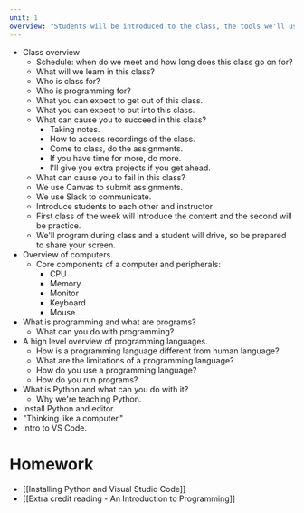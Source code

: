 ```yaml
---
unit: 1
overview: "Students will be introduced to the class, the tools we'll use, and to each other. We'll go over what is required in order to succeed. We'll also make sure everyone has Python and a text editor installed. Finally, we'll introduce students to the basics of computers, programs, and programming."
---
```


- Class overview
	- Schedule: when do we meet and how long does this class go on for?
	- What will we learn in this class?
	- Who is class for?
	- Who is programming for?
	- What you can expect to get out of this class.
	- What you can expect to put into this class.
	- What can cause you to succeed in this class?
		- Taking notes.
		- How to access recordings of the class.
		- Come to class, do the assignments.
		- If you have time for more, do more.
		- I'll give you extra projects if you get ahead.
	- What can cause you to fail in this class?
	- We use Canvas to submit assignments.
	- We use Slack to communicate.
	- Introduce students to each other and instructor
	- First class of the week will introduce the content and the second will be practice.
	- We'll program during class and a student will drive, so be prepared to share your screen.
- Overview of computers.
	- Core components of a computer and peripherals:
		- CPU
		- Memory
		- Monitor
		- Keyboard
		- Mouse
- What is programming and what are programs?
	- What can you do with programming?
- A high level overview of programming languages.
	- How is a programming language different from human language?
	- What are the limitations of a programming language?
	- How do you use a programming language?
	- How do you run programs?
- What is Python and what can you do with it?
	- Why we're teaching Python.
- Install Python and editor.
- "Thinking like a computer."
- Intro to VS Code.

# Homework

- [[Installing Python and Visual Studio Code]]
- [[Extra credit reading - An Introduction to Programming]]